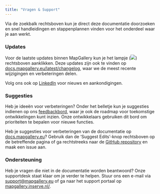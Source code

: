 ```yaml
---
title: "Vragen & Support"
---
```


Via de zoekbalk rechtsboven kun je direct deze documentatie doorzoeken en snel handleidingen en stappenplannen vinden
voor het onderdeel waar je aan werkt.

### Updates

Voor de laatste updates binnen MapGallery kun je het lampje (![](/assets/svg/updates.svg)) rechtsboven aanklikken. Deze
updates zijn ook te vinden op [docs.mapgallery.eu/latest/changelog](https://docs.mapgallery.eu/latest/changelog/), waar we de meest recente
wijzigingen en verbeteringen delen.

Volg ons ook op [LinkedIn](https://www.linkedin.com/company/mapgallery/) voor nieuws en aankondigingen.

### Suggesties

Heb je ideeën voor verbeteringen? Onder het belletje kun je suggesties indienen op
ons [feedbackbord](https://github.com/mapgallery/documentation), waar je ook de
roadmap voor toekomstige ontwikkelingen kunt inzien. Onze ontwikkelaars gebruiken dit bord om prioriteiten te bepalen
voor nieuwe functies.

Heb je suggesties voor verbeteringen van de documentatie op [docs.mapgallery.eu](https://docs.mapgallery.eu)? Gebruik
dan de ‘Suggest Edits’-knop rechtsboven op de betreffende pagina of ga rechtstreeks naar de [GitHub repository](https://github.com/mapgallery/documentation/issues) en maak een issue aan.

### Ondersteuning

Heb je vragen die niet in de documentatie worden beantwoord? Onze supportdesk staat klaar om je verder te helpen. Stuur
ons een e-mail via [support@mapgallery.eu](mailto:support@mapgallery.eu') of ga naar het support portaal
op [mapgallery.inserve.nl/](https://mapgallery.inserve.nl/).

[//]: # (Neem telefonisch contact met ons op via 0570 - 74 60 78.)